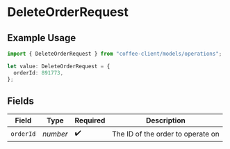 # DeleteOrderRequest

## Example Usage

```typescript
import { DeleteOrderRequest } from "coffee-client/models/operations";

let value: DeleteOrderRequest = {
  orderId: 891773,
};
```

## Fields

| Field                             | Type                              | Required                          | Description                       |
| --------------------------------- | --------------------------------- | --------------------------------- | --------------------------------- |
| `orderId`                         | *number*                          | :heavy_check_mark:                | The ID of the order to operate on |